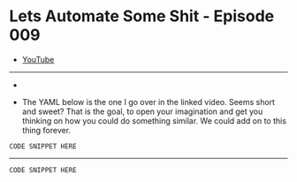 # Lets Automate Some Shit - Episode 009
- [YouTube]()
___

- 

- The YAML below is the one I go over in the linked video. Seems short and sweet? That is the goal, to open your imagination and get you thinking on how you could do something similar. We could add on to this thing forever. 


```
CODE SNIPPET HERE
```

---

```
CODE SNIPPET HERE
```

